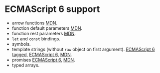 ECMAScript 6 support
====================

 * arrow functions [MDN][mdn-arrow].
 * function default parameters [MDN][mdn-default].
 * function rest parameters [MDN][mdn-rest].
 * `let` and `const` bindings.
 * symbols.
 * template strings (without `raw` object on first argument).
   [ECMAScript 6 tagged][es6-template-tagged], [ECMAScript 6][es6-template-literals],
   [MDN][mdn-template].
 * promises [ECMAScript 6][es6-promise], [MDN][mdn-promise].
 * typed arrays. 
     

[es6-template-literals]:
  http://www.ecma-international.org/ecma-262/6.0/#sec-template-literals
[es6-template-tagged]:
  http://www.ecma-international.org/ecma-262/6.0/#sec-tagged-templates
[es6-promise]:
  http://www.ecma-international.org/ecma-262/6.0/#sec-tagged-templates
[mdn-arrow]:
  https://developer.mozilla.org/en-US/docs/Web/JavaScript/Reference/Functions/Arrow_functions
[mdn-default]:
  https://developer.mozilla.org/en-US/docs/Web/JavaScript/Reference/Functions/Default_parameters
[mdn-rest]:
  https://developer.mozilla.org/en/docs/Web/JavaScript/Reference/Functions/rest_parameters
[mdn-template]:
  https://developer.mozilla.org/en-US/docs/Web/JavaScript/Reference/template_strings
[mdn-promise]:
  https://developer.mozilla.org/en-US/docs/Web/JavaScript/Reference/Global_Objects/Promise
